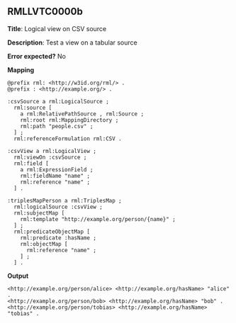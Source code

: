 ## RMLLVTC0000b

**Title**: Logical view on CSV source

**Description**: Test a view on a tabular source

**Error expected?** No

**Mapping**
```
@prefix rml: <http://w3id.org/rml/> .
@prefix : <http://example.org/> .

:csvSource a rml:LogicalSource ;
  rml:source [
    a rml:RelativePathSource , rml:Source ;
    rml:root rml:MappingDirectory ;
    rml:path "people.csv" ;
  ] ;
  rml:referenceFormulation rml:CSV .

:csvView a rml:LogicalView ;
  rml:viewOn :csvSource ;
  rml:field [
    a rml:ExpressionField ;
    rml:fieldName "name" ;
    rml:reference "name" ;
  ] .

:triplesMapPerson a rml:TriplesMap ;
  rml:logicalSource :csvView ;
  rml:subjectMap [
    rml:template "http://example.org/person/{name}" ;
  ] ;
  rml:predicateObjectMap [
    rml:predicate :hasName ;
    rml:objectMap [
      rml:reference "name" ;
    ] ;
  ] .

```

**Output**
```
<http://example.org/person/alice> <http://example.org/hasName> "alice" .
<http://example.org/person/bob> <http://example.org/hasName> "bob" .
<http://example.org/person/tobias> <http://example.org/hasName> "tobias" .
```

